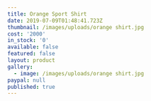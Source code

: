 ```yaml
---
title: Orange Sport Shirt
date: 2019-07-09T01:48:41.723Z
thumbnail: /images/uploads/orange shirt.jpg
cost: '2000'
in_stock: '0'
available: false
featured: false
layout: product
gallery:
  - image: /images/uploads/orange shirt.jpg
paypal: null
published: true
---
```



